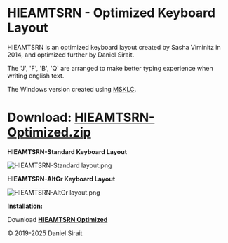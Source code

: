 # HIEAMTSRN - Optimized Keyboard Layout

HIEAMTSRN is an optimized keyboard layout created by Sasha Viminitz in 2014, and optimized further by Daniel Sirait. 

The 'J', 'F', 'B', 'Q' are arranged to make better typing experience when writing english text.

The Windows version created using [MSKLC](https://www.microsoft.com/en-us/download/details.aspx?id=102134).

# **Download:** [**HIEAMTSRN-Optimized.zip**](https://github.com/DNS/Keyboard-HIEAMTSRN-Optimized/releases/latest)


**HIEAMTSRN-Standard Keyboard Layout**

![HIEAMTSRN-Standard layout.png](https://raw.githubusercontent.com/dns/Keyboard-HIEAMTSRN-SiraitX/master/HIEAMTSRN-Standard%20layout.png)

**HIEAMTSRN-AltGr Keyboard Layout**

![HIEAMTSRN-AltGr layout.png](https://raw.githubusercontent.com/dns/Keyboard-HIEAMTSRN-SiraitX/master/HIEAMTSRN-AltGr%20layout.png)


**Installation:**

Download [**HIEAMTSRN Optimized**](https://github.com/DNS/Keyboard-HIEAMTSRN-Optimized/releases/latest)

© 2019-2025 Daniel Sirait



